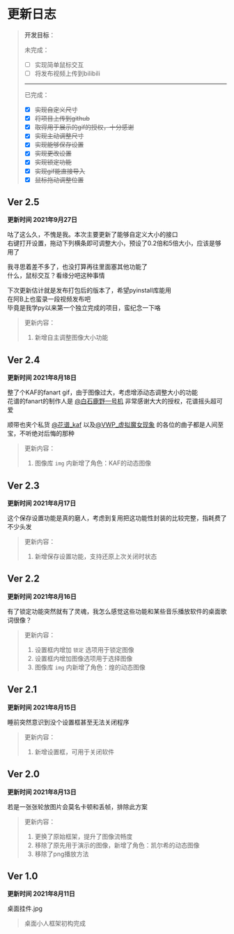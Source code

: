 # **更新日志**

> **开发目标**：
>
> 未完成：
> - [ ] 实现简单鼠标交互
> - [ ] 将发布视频上传到bilibili
> ---
> 已完成：
> - [x] ~~实现自定义尺寸~~
> - [x] ~~将项目上传到github~~
> - [x] ~~取得用于展示的gif的授权，十分感谢~~
> - [x] ~~实现主动调整尺寸~~
> - [x] ~~实现能够保存设置~~
> - [x] ~~实现更改设置~~
> - [x] ~~实现锁定功能~~
> - [x] ~~实现gif能直接导入~~
> - [x] ~~鼠标拖动调整位置~~
>
## Ver 2.5

**更新时间 2021年9月27日**

咕了这么久，不愧是我。本次主要更新了能够自定义大小的接口<br>
右键打开设置，拖动下列横条即可调整大小，预设了0.2倍和5倍大小，应该是够用了<br>

我寻思着差不多了，也没打算再往里面塞其他功能了<br>
什么，鼠标交互？看缘分吧这种事情

下次更新估计就是发布打包后的版本了，希望pyinstall库能用<br>
在阿B上也蛮录一段视频发布吧<br>
毕竟是我学py以来第一个独立完成的项目，蛮纪念一下咯

> 更新内容：
>
> 1. 新增自主调整图像大小功能


## Ver 2.4

**更新时间 2021年8月18日**

整了个KAF的fanart gif，由于图像过大，考虑增添动态调整大小的功能<br>
花谱的fanart的制作人是 [@白石鹿野一号机](https://space.bilibili.com/2495250) 非常感谢大大的授权，花谱摇头超可爱

顺带也夹个私货 [@花谱_kaf](https://space.bilibili.com/488970166) 以及[@VWP_虚拟魔女现象](https://space.bilibili.com/1636327445/)
的各位的曲子都是人间至宝，不听绝对后悔的那种


> 更新内容：
>
> 1. 图像库 `img` 内新增了角色：KAF的动态图像


## Ver 2.3

**更新时间 2021年8月17日**

这个保存设置功能是真的磨人，考虑到复用把这功能性封装的比较完整，指耗费了不少头发

> 更新内容：
>
> 1. 新增保存设置功能，支持还原上次关闭时状态

## Ver 2.2

**更新时间 2021年8月16日**

有了锁定功能突然就有了灵魂，我怎么感觉这些功能和某些音乐播放软件的桌面歌词很像？

> 更新内容：
>
> 1. 设置框内增加 `锁定` 选项用于锁定图像
> 2. 设置框内增加图像选项用于选择图像
> 3. 图像库 `img` 内新增了角色：煌的动态图像

## Ver 2.1

**更新时间 2021年8月15日**

睡前突然意识到没个设置框甚至无法关闭程序

> 更新内容：
>
> 1. 新增设置框，可用于关闭软件

## Ver 2.0

**更新时间 2021年8月13日**

若是一张张轮放图片会莫名卡顿和丢帧，排除此方案

> 更新内容：
>
> 1. 更换了原始框架，提升了图像流畅度
> 2. 移除了原先用于演示的图像，新增了角色：凯尔希的动态图像
> 3. 移除了png播放方法

## Ver 1.0

**更新时间 2021年8月11日**

桌面挂件.jpg

> 桌面小人框架初构完成
